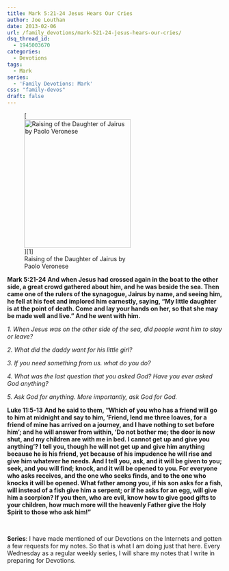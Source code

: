 ```yaml
---
title: Mark 5:21-24 Jesus Hears Our Cries
author: Joe Louthan
date: 2013-02-06
url: /family_devotions/mark-521-24-jesus-hears-our-cries/
dsq_thread_id:
  - 1945003670
categories:
  - Devotions
tags:
  - Mark
series:
  - 'Family Devotions: Mark'
css: "family-devos"
draft: false
---
```

<figure id="attachment_1821" style="width: 249px" class="wp-caption alignright">[<img class="size-medium wp-image-1821" alt="Raising of the Daughter of Jairus by Paolo Veronese" src="https://i0.wp.com/theologic.us/wp-content/uploads/2013/02/raising-of-the-daughter-of-jairus.jpg?resize=249%2C300" width="249" height="300" srcset="https://i0.wp.com/theologic.us/wp-content/uploads/2013/02/raising-of-the-daughter-of-jairus.jpg?resize=249%2C300 249w, https://i0.wp.com/theologic.us/wp-content/uploads/2013/02/raising-of-the-daughter-of-jairus.jpg?w=415 415w" sizes="(max-width: 249px) 100vw, 249px" data-recalc-dims="1" />][1]<figcaption class="wp-caption-text">Raising of the Daughter of Jairus by Paolo Veronese</figcaption></figure>

**Mark 5:21-24 And when Jesus had crossed again in the boat to the other side, a great crowd gathered about him, and he was beside the sea. Then came one of the rulers of the synagogue, Jairus by name, and seeing him, he fell at his feet and implored him earnestly, saying, “My little daughter is at the point of death. Come and lay your hands on her, so that she may be made well and live.” And he went with him.**

_1. When Jesus was on the other side of the sea, did people want him to stay or leave?_

_2. What did the daddy want for his little girl?_

_3. If you need something from us. what do you do?_

_4. What was the last question that you asked God? Have you ever asked God anything?_

_5. Ask God for anything. More importantly, ask God for God._

**Luke 11:5-13** **And he said to them, “Which of you who has a friend will go to him at midnight and say to him, ‘Friend, lend me three loaves, for a friend of mine has arrived on a journey, and I have nothing to set before him’; and he will answer from within, ‘Do not bother me; the door is now shut, and my children are with me in bed. I cannot get up and give you anything’? I tell you, though he will not get up and give him anything because he is his friend, yet because of his impudence he will rise and give him whatever he needs. And I tell you, ask, and it will be given to you; seek, and you will find; knock, and it will be opened to you. For everyone who asks receives, and the one who seeks finds, and to the one who knocks it will be opened. What father among you, if his son asks for a fish, will instead of a fish give him a serpent; or if he asks for an egg, will give him a scorpion? If you then, who are evil, know how to give good gifts to your children, how much more will the heavenly Father give the Holy Spirit to those who ask him!”**

&nbsp;

**Series**: I have made mentioned of our Devotions on the Internets and gotten a few requests for my notes. So that is what I am doing just that here. Every Wednesday as a regular weekly series, I will share my notes that I write in preparing for Devotions.

 [1]: https://i0.wp.com/theologic.us/wp-content/uploads/2013/02/raising-of-the-daughter-of-jairus.jpg